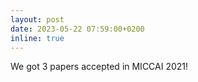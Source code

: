 ```yaml
---
layout: post
date: 2023-05-22 07:59:00+0200
inline: true
---
```


We got 3 papers accepted in MICCAI 2021!
